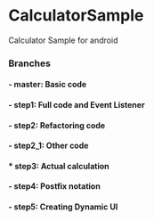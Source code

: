 # CalculatorSample #
Calculator Sample for android

### Branches ###
#### - master: Basic code ####
#### - step1: Full code and Event Listener ####
#### - step2: Refactoring code ####
#### - step2_1: Other code ####
#### * step3: Actual calculation ####
#### - step4: Postfix notation ####
#### - step5: Creating Dynamic UI ####